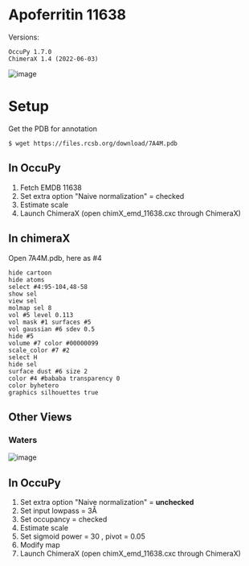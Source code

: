 # Apoferritin 11638 

Versions: 
```
OccuPy 1.7.0
ChimeraX 1.4 (2022-06-03)
```
![image](https://drive.google.com/thumbnail?sz=w1920&id=1JqWtouDZuVFD9HVqbCiraCxrDDo5Kz_C)
# Setup
Get the PDB for annotation
```commandline
$ wget https://files.rcsb.org/download/7A4M.pdb
```

## In OccuPy

1. Fetch EMDB 11638
2. Set extra option "Naive normalization" = checked
3. Estimate scale 
4. Launch ChimeraX (open chimX_emd_11638.cxc through ChimeraX)

## In chimeraX
Open 7A4M.pdb, here as #4
```commandline
hide cartoon
hide atoms
select #4:95-104,48-58
show sel 
view sel
molmap sel 8
vol #5 level 0.113
vol mask #1 surfaces #5 
vol gaussian #6 sdev 0.5 
hide #5 
volume #7 color #00000099
scale_color #7 #2 
select H 
hide sel
surface dust #6 size 2
color #4 #bababa transparency 0
color byhetero
graphics silhouettes true
```
## Other Views
### Waters 
![image](https://drive.google.com/thumbnail?sz=w1920&id=1QpIHuV5keCZLflykUYZLBohWao1WRU-F)
## In OccuPy

1. Set extra option "Naive normalization" = **unchecked**
2. Set input lowpass = 3Å
3. Set occupancy = checked
4. Estimate scale 
5. Set sigmoid power = 30 , pivot = 0.05 
6. Modify map
7. Launch ChimeraX (open chimX_emd_11638.cxc through ChimeraX)